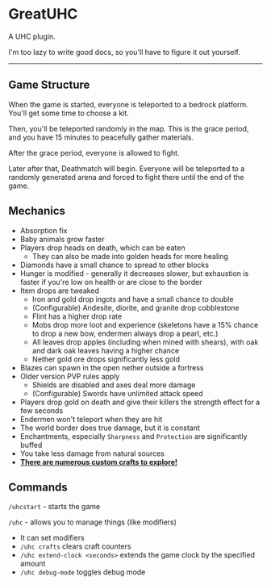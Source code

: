 # GreatUHC

A UHC plugin.

I'm too lazy to write good docs, so you'll have to figure it out yourself.

---

## Game Structure

When the game is started, everyone is teleported to a bedrock platform. You'll get some time to choose a kit.

Then, you'll be teleported randomly in the map. This is the grace period, and you have 15 minutes to peacefully gather materials.

After the grace period, everyone is allowed to fight.

Later after that, Deathmatch will begin. Everyone will be teleported to a randomly generated arena and forced to fight there until the end of the game.

## Mechanics

- Absorption fix
- Baby animals grow faster
- Players drop heads on death, which can be eaten
  - They can also be made into golden heads for more healing
- Diamonds have a small chance to spread to other blocks
- Hunger is modified - generally it decreases slower, but exhaustion is faster if you're low on health or are close to the border
- Item drops are tweaked
  - Iron and gold drop ingots and have a small chance to double
  - (Configurable) Andesite, diorite, and granite drop cobblestone
  - Flint has a higher drop rate
  - Mobs drop more loot and experience (skeletons have a 15% chance to drop a new bow, endermen always drop a pearl, etc.)
  - All leaves drop apples (including when mined with shears), with oak and dark oak leaves having a higher chance
  - Nether gold ore drops significantly less gold
- Blazes can spawn in the open nether outside a fortress
- Older version PVP rules apply
  - Shields are disabled and axes deal more damage
  - (Configurable) Swords have unlimited attack speed
- Players drop gold on death and give their killers the strength effect for a few seconds
- Endermen won't teleport when they are hit
- The world border does true damage, but it is constant
- Enchantments, especially `Sharpness` and `Protection` are significantly buffed
- You take less damage from natural sources
- <u>**There are numerous custom crafts to explore!**</u>

## Commands

`/uhcstart` - starts the game

`/uhc` - allows you to manage things (like modifiers)
- It can set modifiers
- `/uhc crafts` clears craft counters
- `/uhc extend-clock <seconds>` extends the game clock by the specified amount
- `/uhc debug-mode` toggles debug mode

